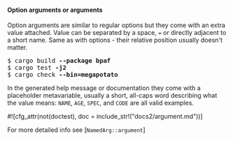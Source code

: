 #### Option arguments or arguments

Option arguments are similar to regular options but they come with an extra value attached.
Value can be separated by a space, `=` or directly adjacent to a short name. Same as with
options - their relative position usually doesn't matter.

<div class="code-wrap">
<pre>
$ cargo build <span style="font-weight: bold">--package bpaf</span>
$ cargo test <span style="font-weight: bold">-j2</span>
$ cargo check <span style="font-weight: bold">--bin=megapotato</span>
</pre>
</div>

In the generated help message or documentation they come with a placeholder metavariable,
usually a short, all-caps word describing what the value means: `NAME`, `AGE`, `SPEC`, and `CODE`
are all valid examples.

#![cfg_attr(not(doctest), doc = include_str!("docs2/argument.md"))]

For more detailed info see [`NamedArg::argument`]
